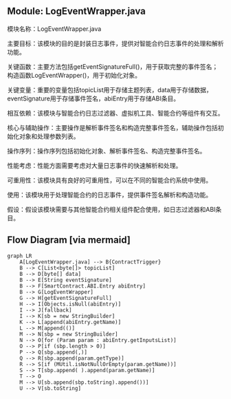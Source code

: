 ## Module: LogEventWrapper.java
模块名称：LogEventWrapper.java

主要目标：该模块的目的是封装日志事件，提供对智能合约日志事件的处理和解析功能。

关键函数：主要方法包括getEventSignatureFull()，用于获取完整的事件签名；构造函数LogEventWrapper()，用于初始化对象。

关键变量：重要的变量包括topicList用于存储主题列表，data用于存储数据，eventSignature用于存储事件签名，abiEntry用于存储ABI条目。

相互依赖：该模块与智能合约日志过滤器、虚拟机工具、智能合约等组件有交互。

核心与辅助操作：主要操作是解析事件签名和构造完整事件签名，辅助操作包括初始化对象和处理参数列表。

操作序列：操作序列包括初始化对象、解析事件签名、构造完整事件签名。

性能考虑：性能方面需要考虑对大量日志事件的快速解析和处理。

可重用性：该模块具有良好的可重用性，可以在不同的智能合约系统中使用。

使用：该模块用于处理智能合约的日志事件，提供事件签名解析和构造功能。

假设：假设该模块需要与其他智能合约相关组件配合使用，如日志过滤器和ABI条目。
## Flow Diagram [via mermaid]
```mermaid
graph LR
    A[LogEventWrapper.java] --> B{ContractTrigger}
    B --> C[List<byte[]> topicList]
    B --> D[byte[] data]
    B --> E[String eventSignature]
    B --> F[SmartContract.ABI.Entry abiEntry]
    B --> G[LogEventWrapper]
    G --> H[getEventSignatureFull]
    H --> I[Objects.isNull(abiEntry)]
    I --> J[fallback]
    I --> K[sb = new StringBuilder]
    K --> L[append(abiEntry.getName)]
    L --> M[append(()]
    M --> N[sbp = new StringBuilder]
    N --> O[for (Param param : abiEntry.getInputsList)]
    O --> P[if (sbp.length > 0)]
    P --> Q[sbp.append(,)]
    Q --> R[sbp.append(param.getType)]
    R --> S[if (MUtil.isNotNullOrEmpty(param.getName))]
    S --> T[sbp.append( ).append(param.getName)]
    T --> O
    M --> U[sb.append(sbp.toString).append())]
    U --> V[sb.toString]
```
